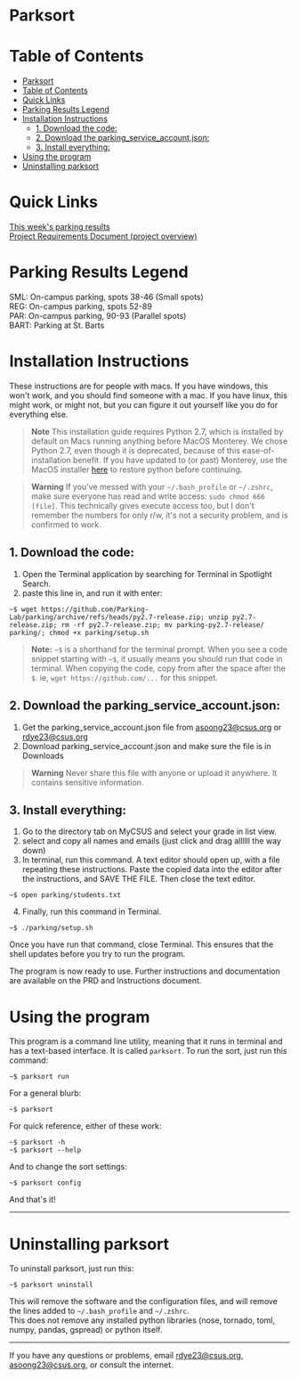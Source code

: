 # Parksort
# Table of Contents
- [Parksort](#parksort)
- [Table of Contents](#table-of-contents)
- [Quick Links](#quick-links)
- [Parking Results Legend](#parking-results-legend)
- [Installation Instructions](#installation-instructions)
  - [1. Download the code:](#1-download-the-code)
  - [2. Download the parking_service_account.json:](#2-download-the-parking_service_accountjson)
  - [3. Install everything:](#3-install-everything)
- [Using the program](#using-the-program)
- [Uninstalling parksort](#uninstalling-parksort)

# Quick Links
[This week's parking results](https://docs.google.com/spreadsheets/d/1nRXzXrlvIBJL-9Wj8XlBryqW488KrLgA9EKvBSnCaSg/edit#gid=1448752000)  
[Project Requirements Document (project overview)](https://docs.google.com/document/d/10XjM5ys3_QfG48dqYhJT48CZliQvoncWu97uxb0euo8/edit# )
# Parking Results Legend
SML: On-campus parking, spots 38-46 (Small spots)  
REG: On-campus parking, spots 52-89  
PAR: On-campus parking, 90-93 (Parallel spots)  
BART: Parking at St. Barts


# Installation Instructions
These instructions are for people with macs. If you have windows, this won't work, and you should find someone with a mac. If you have linux, this might work, or might not, but you can figure it out yourself like you do for everything else. 

> **Note**
> This installation guide requires Python 2.7, which is installed by default on Macs running anything before MacOS Monterey. We chose Python 2.7, even though it is deprecated, because of this ease-of-installation benefit. If you have updated to (or past) Monterey, use the MacOS installer [here](https://www.python.org/downloads/release/python-2718/) to restore python before continuing.

> **Warning**
> If you've messed with your `~/.bash_profile` or `~/.zshrc`, make sure everyone has read and write access: `sudo chmod 666 [file]`. This technically gives execute access too, but I don't remember the numbers for only r/w, it's not a security problem, and is confirmed to work.


## 1. Download the code:
1. Open the Terminal application by searching for Terminal in Spotlight Search.
2. paste this line in, and run it with enter:

```shell
~$ wget https://github.com/Parking-Lab/parking/archive/refs/heads/py2.7-release.zip; unzip py2.7-release.zip; rm -rf py2.7-release.zip; mv parking-py2.7-release/ parking/; chmod +x parking/setup.sh
```
> **Note:**
> `~$` is a shorthand for the terminal prompt. When you see a code snippet starting with `~$`, it usually means you should run that code in terminal. When copying the code, copy from after the space after the `$`. ie, `wget https://github.com/...` for this snippet.

## 2. Download the parking_service_account.json:
1. Get the parking_service_account.json file from asoong23@csus.org or rdye23@csus.org
2. Download parking_service_account.json and make sure the file is in Downloads
> **Warning**
> Never share this file with anyone or upload it anywhere. It contains sensitive information.

## 3. Install everything:
1. Go to the directory tab on MyCSUS and select your grade in list view. 
2. select and copy all names and emails (just click and drag allllll the way down)
3. In terminal, run this command. A text editor should open up, with a file repeating these instructions. Paste the copied data into the editor after the instructions, and SAVE THE FILE. Then close the text editor.  

```shell
~$ open parking/students.txt
``` 

4. Finally, run this command in Terminal.

```shell
~$ ./parking/setup.sh
```

Once you have run that command, close Terminal. This ensures that the shell updates before you try to run the program.  

The program is now ready to use. Further instructions and documentation are available on the PRD and Instructions document.  


# Using the program
This program is a command line utility, meaning that it runs in terminal and has a text-based interface. It is called `parksort`.
To run the sort, just run this command:
```shell
~$ parksort run
```
For a general blurb:
```shell
~$ parksort
```
For quick reference, either of these work:
```shell
~$ parksort -h
~$ parksort --help
```
And to change the sort settings:
```shell
~$ parksort config
```
And that's it!

---------  
# Uninstalling parksort
To uninstall parksort, just run this:
```shell
~$ parksort uninstall
```
This will remove the software and the configuration files, and will remove the lines added to `~/.bash_profile` and `~/.zshrc`.  
This does not remove any installed python libraries (nose, tornado, toml, numpy, pandas, gspread) or python itself. 

---------

If you have any questions or problems, email rdye23@csus.org, asoong23@csus.org, or consult the internet.
